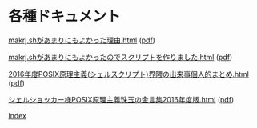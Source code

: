 

# 各種ドキュメント


[makrj.shがあまりにもよかった理由.html](https://div-jp.github.io/code/makrj.sh%E3%81%8C%E3%81%82%E3%81%BE%E3%82%8A%E3%81%AB%E3%82%82%E3%82%88%E3%81%8B%E3%81%A3%E3%81%9F%E7%90%86%E7%94%B1.html) ([pdf](https://div-jp.github.io/code/pdf/makrj.sh%E3%81%8C%E3%81%82%E3%81%BE%E3%82%8A%E3%81%AB%E3%82%82%E3%82%88%E3%81%8B%E3%81%A3%E3%81%9F%E7%90%86%E7%94%B1.pdf))


[makrj.shがあまりにもよかったのでスクリプトを作りました.html](https://div-jp.github.io/code/makrj.shがあまりにもよかったのでスクリプトを作りました.html) ([pdf](https://div-jp.github.io/code/pdf/makrj.shがあまりにもよかったのでスクリプトを作りました.pdf))


[2016年度POSIX原理主義(シェルスクリプト)界隈の出来事個人的まとめ.html](https://div-jp.github.io/code/2016%E5%B9%B4%E5%BA%A6POSIX%E5%8E%9F%E7%90%86%E4%B8%BB%E7%BE%A9\(%E3%82%B7%E3%82%A7%E3%83%AB%E3%82%B9%E3%82%AF%E3%83%AA%E3%83%97%E3%83%88\)%E7%95%8C%E9%9A%88%E3%81%AE%E5%87%BA%E6%9D%A5%E4%BA%8B%E5%80%8B%E4%BA%BA%E7%9A%84%E3%81%BE%E3%81%A8%E3%82%81.html) ([pdf](https://div-jp.github.io/code/pdf/2016%E5%B9%B4%E5%BA%A6POSIX%E5%8E%9F%E7%90%86%E4%B8%BB%E7%BE%A9\(%E3%82%B7%E3%82%A7%E3%83%AB%E3%82%B9%E3%82%AF%E3%83%AA%E3%83%97%E3%83%88\)%E7%95%8C%E9%9A%88%E3%81%AE%E5%87%BA%E6%9D%A5%E4%BA%8B%E5%80%8B%E4%BA%BA%E7%9A%84%E3%81%BE%E3%81%A8%E3%82%81.pdf))


[シェルショッカー様POSIX原理主義珠玉の金言集2016年度版.html](https://div-jp.github.io/code/シェルショッカー様POSIX原理主義珠玉の金言集2016年度版.html) ([pdf](https://div-jp.github.io/code/pdf/シェルショッカー様POSIX原理主義珠玉の金言集2016年度版.pdf))



[index](https://div-jp.github.io/code/)


